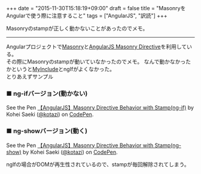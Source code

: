 +++
date = "2015-11-30T15:18:19+09:00"
draft = false
title = "MasonryをAngularで使う際に注意すること"
tags = ["AngularJS", "訳読"]
+++

Masonryのstampが正しく動かないことがあったのでメモ。

<hr>

Angularプロジェクトで[Masonry](https://github.com/desandro/masonry)と[AngularJS Masonry Directive](https://github.com/passy/angular-masonry)を利用している。  
その際にMasonryのstampが動いていなかったのでメモ。
なんで動かなかったかというと[MyInclude](http://qiita.com/ukyo/items/0aa47142020c07874415)とngIfがよくなかった。  
とりあえずサンプル


### ■ ng-ifバージョン(動かない)

<p data-height="266" data-theme-id="15717" data-slug-hash="ojRRmP" data-default-tab="result" data-user="kotazi" class='codepen'>See the Pen <a href='http://codepen.io/kotazi/pen/ojRRmP/'>【AngularJS】Masonry Directive Behavior with Stamp(ng-if)</a> by Kohei  Saeki (<a href='http://codepen.io/kotazi'>@kotazi</a>) on <a href='http://codepen.io'>CodePen</a>.</p>
<script async src="//assets.codepen.io/assets/embed/ei.js"></script>

### ■ ng-showバージョン(動く)

<p data-height="266" data-theme-id="15717" data-slug-hash="EVBZeG" data-default-tab="result" data-user="kotazi" class='codepen'>See the Pen <a href='http://codepen.io/kotazi/pen/EVBZeG/'>【AngularJS】Masonry Directive Behavior with Stamp(ng-show)</a> by Kohei  Saeki (<a href='http://codepen.io/kotazi'>@kotazi</a>) on <a href='http://codepen.io'>CodePen</a>.</p>
<script async src="//assets.codepen.io/assets/embed/ei.js"></script>

ngIfの場合がDOMが再生性されているので、stampが毎回解除されてしまう。